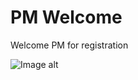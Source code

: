 # PM Welcome

Welcome PM for registration

![Image alt](https://github.com/bb3mobi/apwa/raw/master/pmwelcome/screen.jpg)
